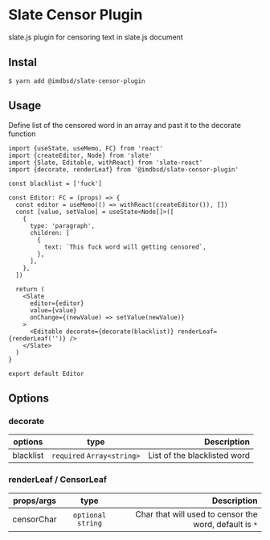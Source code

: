 # Slate Censor Plugin

slate.js plugin for censoring text in slate.js document

## Instal

```
$ yarn add @imdbsd/slate-censor-plugin
```

## Usage

Define list of the censored word in an array and past it to the decorate function

```
import {useState, useMemo, FC} from 'react'
import {createEditor, Node} from 'slate'
import {Slate, Editable, withReact} from 'slate-react'
import {decorate, renderLeaf} from '@imdbsd/slate-censor-plugin'

const blacklist = ['fuck']

const Editor: FC = (props) => {
  const editor = useMemo(() => withReact(createEditor()), [])
  const [value, setValue] = useState<Node[]>([
    {
      type: 'paragraph',
      children: [
        {
          text: `This fuck word will getting censored`,
        },
      ],
    },
  ])

  return (
    <Slate
      editor={editor}
      value={value}
      onChange={(newValue) => setValue(newValue)}
    >
      <Editable decorate={decorate(blacklist)} renderLeaf={renderLeaf('')} />
    </Slate>
  )
}

export default Editor
```

## Options

### decorate

| options   |            type            |                  Description |
| --------- | :------------------------: | ---------------------------: |
| blacklist | `required` `Array<string>` | List of the blacklisted word |

### renderLeaf / CensorLeaf

| props/args |        type         |                                            Description |
| ---------- | :-----------------: | -----------------------------------------------------: |
| censorChar | `optional` `string` | Char that will used to censor the word, default is `*` |
